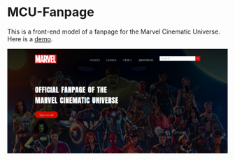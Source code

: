 # MCU-Fanpage
This is a front-end model of a fanpage for the Marvel Cinematic Universe. Here is a <a href="https://noeltom787.github.io/MCU-Fanpage/">demo</a>.

![Cover Page](https://github.com/noeltom787/MCU-Fanpage/blob/main/Screenshot%20(134)-compressed.jpg)
